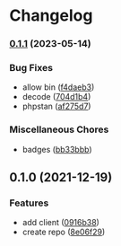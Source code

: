 # Changelog

### [0.1.1](https://www.github.com/brokeyourbike/numverify-api-client-php/compare/v0.1.0...v0.1.1) (2023-05-14)


### Bug Fixes

* allow bin ([f4daeb3](https://www.github.com/brokeyourbike/numverify-api-client-php/commit/f4daeb3719492591b2c73201f4d8cd0ec96b035b))
* decode ([704d1b4](https://www.github.com/brokeyourbike/numverify-api-client-php/commit/704d1b450f2af7fb869da8215e7771d727c5a28d))
* phpstan ([af275d7](https://www.github.com/brokeyourbike/numverify-api-client-php/commit/af275d74554a208ae980ad0a8b48275a3fba2085))


### Miscellaneous Chores

* badges ([bb33bbb](https://www.github.com/brokeyourbike/numverify-api-client-php/commit/bb33bbb7f11e7267261e439294855f75dec88dc3))

## 0.1.0 (2021-12-19)


### Features

* add client ([0916b38](https://www.github.com/brokeyourbike/numverify-api-client-php/commit/0916b3864f52586d9ad21b20576ae5c89d5d3017))
* create repo ([8e06f29](https://www.github.com/brokeyourbike/numverify-api-client-php/commit/8e06f29ad9edcd10c0985a79613e99549c05c796))
